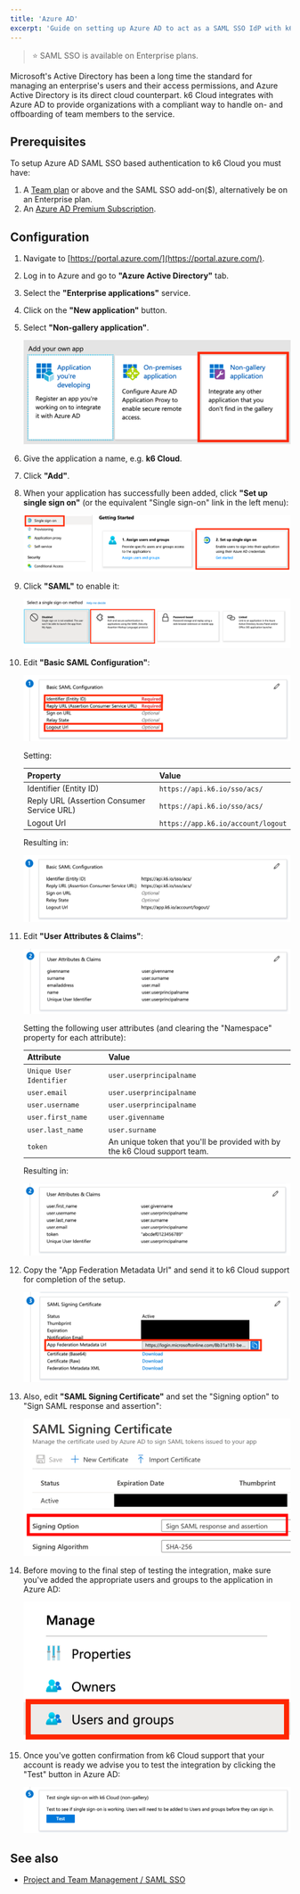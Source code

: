 ```yaml
---
title: 'Azure AD'
excerpt: 'Guide on setting up Azure AD to act as a SAML SSO IdP with k6 Cloud'
---
```


> ⭐️ SAML SSO is available on Enterprise plans.

Microsoft's Active Directory has been a long time the standard for managing an enterprise's users and their access permissions, and Azure Active Directory is its direct cloud counterpart. k6 Cloud integrates with Azure AD to provide organizations with a compliant way to handle on- and offboarding of team members to the service.

## Prerequisites

To setup Azure AD SAML SSO based authentication to k6 Cloud you must have:

1. A [Team plan](https://k6.io/pricing) or above and the SAML SSO add-on(\$), alternatively be on an Enterprise plan.
2. An [Azure AD Premium Subscription](https://azure.microsoft.com/en-us/pricing/details/active-directory/).

## Configuration

1.  Navigate to [https://portal.azure.com/](https://portal.azure.com/).

2.  Log in to Azure and go to **"Azure Active Directory"** tab.

3.  Select the **"Enterprise applications"** service.

4.  Click on the **"New application"** button.

5.  Select **"Non-gallery application"**.

    ![Azure AD New Application Type](images/01-Azure-AD/azure-ad-new-application-type.png)

6.  Give the application a name, e.g. **k6 Cloud**.

7.  Click **"Add"**.

8.  When your application has successfully been added, click **"Set up single sign on"** (or the equivalent "Single sign-on" link in the left menu):

    ![Azure AD Setup Single Sign-On](images/01-Azure-AD/azure-ad-setup-single-sign-on.png)

9.  Click **"SAML"** to enable it:

    ![Azure AD Enable SAML](images/01-Azure-AD/azure-ad-enable-saml.png)

10. Edit **"Basic SAML Configuration"**:

    ![Azure AD Basic SAML Configuration](images/01-Azure-AD/azure-ad-setup-basic-config.png)

    Setting:

    | Property                                   | Value                              |
    | ------------------------------------------ | ---------------------------------- |
    | Identifier (Entity ID)                     | `https://api.k6.io/sso/acs/`       |
    | Reply URL (Assertion Consumer Service URL) | `https://api.k6.io/sso/acs/`       |
    | Logout Url                                 | `https://app.k6.io/account/logout` |

    Resulting in:

    ![Azure AD Basic SAML Configuration](images/01-Azure-AD/azure-ad-setup-basic-config2.png)

11. Edit **"User Attributes & Claims"**:

    ![Azure AD User Attributes](images/01-Azure-AD/azure-ad-setup-user-attributes.png)

    Setting the following user attributes (and clearing the "Namespace" property for each attribute):

    | Attribute                | Value                                                                      |
    | ------------------------ | -------------------------------------------------------------------------- |
    | `Unique User Identifier` | `user.userprincipalname`                                                   |
    | `user.email`             | `user.userprincipalname`                                                   |
    | `user.username`          | `user.userprincipalname`                                                   |
    | `user.first_name`        | `user.givenname`                                                           |
    | `user.last_name`         | `user.surname`                                                             |
    | `token`                  | An unique token that you'll be provided with by the k6 Cloud support team. |

    Resulting in:

    ![Azure AD User Attributes](images/01-Azure-AD/azure-ad-setup-user-attributes2.png)

12. Copy the "App Federation Metadata Url" and send it to k6 Cloud support for completion of the setup.

    ![Azure AD SAML Signing Certificate](images/01-Azure-AD/azure-ad-setup-saml-signing-cert.png)

13. Also, edit **"SAML Signing Certificate"** and set the "Signing option" to "Sign SAML response and assertion":

    ![Azure AD SAML Signing Certificate's signing option](images/01-Azure-AD/azure-ad-signing-option.png)

14. Before moving to the final step of testing the integration, make sure you've added the appropriate users and groups to the application in Azure AD:

    ![Azure AD Users and Groups menu](images/01-Azure-AD/azure-ad-users-groups-menu.png)

15. Once you've gotten confirmation from k6 Cloud support that your account is ready we advise you to test the integration by clicking the "Test" button in Azure AD:

    ![Azure AD Test SSO](images/01-Azure-AD/azure-ad-test-sso.png)

## See also

- [Project and Team Management / SAML SSO](/cloud/project-and-team-management/saml-sso/)